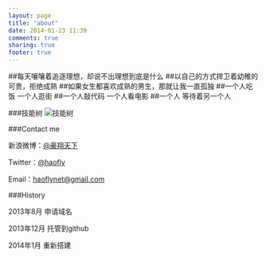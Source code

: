 ```yaml
---
layout: page
title: "about"
date: 2014-01-23 11:39
comments: true
sharing: true
footer: true
---
```



##每天嚷嚷着追逐理想，却说不出理想到底是什么
##以自己的方式捍卫着幼稚的可贵，拒绝成熟
##如果女生都喜欢成熟的男生，那就让我一直孤独
##一个人吃饭 一个人逛街
##一个人敲代码 一个人看电影
##一个人 等待着另一个人
&nbsp;

###技能树
![技能树](/images/skill_tree.jpg)

###Contact me

新浪微博：[@豪翔天下](http://weibo.com/haoflynet)

Twitter：[@haofly](https://twitter.com/haofly)

Email：haoflynet@gmail.com

###History

2013年8月      申请域名

2013年12月         托管到github

2014年1月       重新搭建